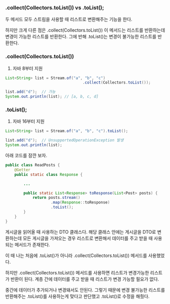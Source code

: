 ### .collect(Collectors.toList()) vs .toList();

두 메서드 모두 스트림을 사용할 때 리스트로 변환해주는 기능을 한다.

하지만 크게 다른 점은 .collect(Collectors.toList()) 이 메서드는 리스트를 반환하는데 변경이 가능한 리스트를 반환한다. 그에 반해 .toList()는 변경이 불가능한 리스트를 반환한다.

### .collect(Collectors.toList())

1. 자바 8부터 지원

```java
List<String> list = Stream.of("a", "b", "c")
                                  .collect(Collectors.toList());

list.add("d");  // 가능
System.out.println(list); // [a, b, c, d]
```

### .toList();

1. 자바 16부터 지원

```java
List<String> list = Stream.of("a", "b", "c").toList();

list.add("d");  // UnsupportedOperationException 발생
System.out.println(list);
```

아래 코드를 잠깐 보자.

```java
public class ReadPosts {
    @Getter
    public static class Response {

        ...

        public static List<Response> toResponse(List<Post> posts) {
            return posts.stream()
                    .map(Response::toResponse)
                    .toList();
        }
    }
}

```

게시글을 읽어올 때 사용하는 DTO 클래스다. 해당 클래스 안에는 게시글을 DTO로 변환하는데 모든 게시글을 가져오는 경우 리스트로 변환해서 데이터를 주고 받을 때 사용되는 메서드가 존재한다.

이 때 나는 처음에 .toList()가 아니라 .collect(Collectors.toList()) 메서드를 사용했었다.

하지만 .collect(Collectors.toList()) 메서드를 사용하면 리스트가 변경가능한 리스트가 반환이 된다. 계층 간에 데이터를 주고 받을 때 리스트가 변경 가능할 필요가 없다.

중간에 데이터가 추가되거나 변경돼서도 안된다. 그렇기 때문에 변경 불가능한 리스트를 반환해주는 .toList()를 사용하는게 맞다고 판단했고 .toList()로 수정을 해줬다.
